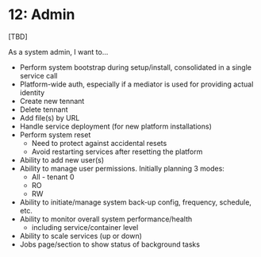 # 12: Admin

\[TBD\]

As a system admin, I want to...

* Perform system bootstrap during setup/install, consolidated in a single service call
* Platform-wide auth, especially if a mediator is used for providing actual identity
* Create new tennant
* Delete tennant
* Add file\(s\) by URL
* Handle service deployment \(for new platform installations\)
* Perform system reset
  * Need to protect against accidental resets
  * Avoid restarting services after resetting the platform
* Ability to add new user\(s\)
* Ability to manage user permissions. Initially planning 3 modes:
  * All - tenant 0
  * RO
  * RW
* Ability to initiate/manage system back-up config, frequency, schedule, etc.
* Ability to monitor overall system performance/health
  * including service/container level
* Ability to scale services \(up or down\)
* Jobs page/section to show status of background tasks

